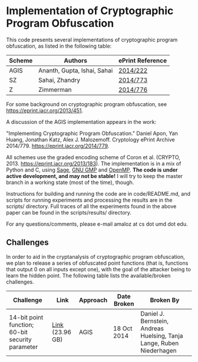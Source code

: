 # Implementation of Cryptographic Program Obfuscation

This code presents several implementations of cryptographic program obfuscation,
as listed in the following table:

Scheme | Authors | ePrint Reference
------ | ------- | ----------------
AGIS   | Ananth, Gupta, Ishai, Sahai | [2014/222](https://eprint.iacr.org/2014/222)
SZ     | Sahai, Zhandry | [2014/773](https://eprint.iacr.org/2014/773)
Z      | Zimmerman | [2014/776](https://eprint.iacr.org/2014/776)

For some background on cryptographic program obfuscation, see
https://eprint.iacr.org/2013/451.

A discussion of the AGIS implementation appears in the work:

"Implementing Cryptographic Program Obfuscation." Daniel Apon, Yan Huang,
Jonathan Katz, Alex J. Malozemoff. Cryptology ePrint Archive 2014/779.
https://eprint.iacr.org/2014/779.

All schemes use the graded encoding scheme of Coron et al. (CRYPTO,
2013. https://eprint.iacr.org/2013/183).  The implementation is in a mix of
Python and C, using [Sage](http://sagemath.org), [GNU GMP](https://gmplib.org)
and [OpenMP](http://openmp.org).  <b>The code is under active development, and
may not be stable!</b> I will try to keep the master branch in a working state
(most of the time), though.

Instructions for building and running the code are in code/README.md, and
scripts for running experiments and processing the results are in the scripts/
directory.  Full traces of all the experiments found in the above paper can be
found in the scripts/results/ directory.

For any questions/comments, please e-mail amaloz at cs dot umd dot edu.

## Challenges

In order to aid in the cryptanalysis of cryptographic program obfuscation, we
plan to release a series of obfuscated point functions (that is, functions that
output 0 on all inputs except one), with the goal of the attacker being to learn
the hidden point.  The following table lists the available/broken challenges.

Challenge | Link | Approach | Date Broken | Broken By
--------- | ---- | -------- | ----------- | ---------
14-bit point function; 60-bit security parameter | [Link](https://www.dropbox.com/s/85d03o0ny3b1c0c/point-14.circ.obf.60.zip) (23.96 GB) | AGIS | 18 Oct 2014 | Daniel J. Bernstein, Andreas Huelsing, Tanja Lange, Ruben Niederhagen

